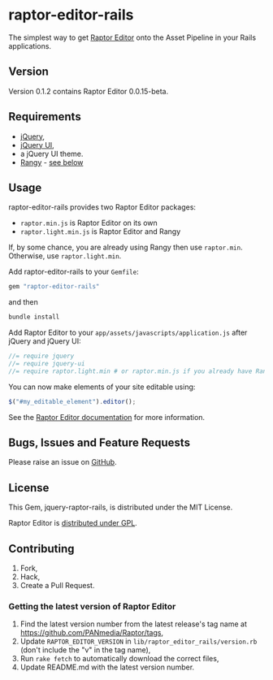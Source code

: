 # raptor-editor-rails

The simplest way to get [Raptor Editor](http://www.raptor-editor.com/) onto the
Asset Pipeline in your Rails applications.

## Version

Version 0.1.2 contains Raptor Editor 0.0.15-beta.

## Requirements

* [jQuery](http://jquery.com/),
* [jQuery UI](http://jqueryui.com/),
* a jQuery UI theme.
* [Rangy](http://code.google.com/p/rangy/) - [see below](#usage)

## Usage

raptor-editor-rails provides two Raptor Editor packages:

* `raptor.min.js` is Raptor Editor on its own
* `raptor.light.min.js` is Raptor Editor and Rangy

If, by some chance, you are already using Rangy then use `raptor.min`.
Otherwise, use `raptor.light.min`.

Add raptor-editor-rails to your `Gemfile`:

```ruby
gem "raptor-editor-rails"
```

and then

```sh
bundle install
```

Add Raptor Editor to your `app/assets/javascripts/application.js` after jQuery
and jQuery UI:

```js
//= require jquery
//= require jquery-ui
//= require raptor.light.min # or raptor.min.js if you already have Rangy
```

You can now make elements of your site editable using:

```js
$("#my_editable_element").editor();
```

See the [Raptor Editor documentation](http://www.raptor-editor.com/demo) for
more information.

## Bugs, Issues and Feature Requests

Please raise an issue on
[GitHub](https://github.com/PANmedia/raptor-editor-rails/issues).

## License

This Gem, jquery-raptor-rails, is distributed under the MIT License.

Raptor Editor is [distributed under GPL](http://www.raptor-editor.com/license).

## Contributing

1. Fork,
2. Hack,
3. Create a Pull Request.

### Getting the latest version of Raptor Editor

1. Find the latest version number from the latest release's tag name at
    https://github.com/PANmedia/Raptor/tags,
2. Update `RAPTOR_EDITOR_VERSION` in `lib/raptor_editor_rails/version.rb` (don't
    include the "v" in the tag name),
3. Run `rake fetch` to automatically download the correct files,
4. Update README.md with the latest version number.
